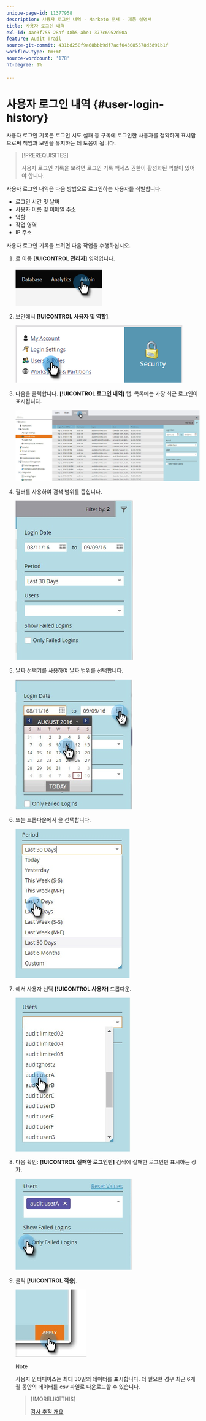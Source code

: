 ```yaml
---
unique-page-id: 11377958
description: 사용자 로그인 내역 - Marketo 문서 - 제품 설명서
title: 사용자 로그인 내역
exl-id: 4ae3f755-28af-48b5-abe1-377c6952d00a
feature: Audit Trail
source-git-commit: 431bd258f9a68bbb9df7acf043085578d3d91b1f
workflow-type: tm+mt
source-wordcount: '178'
ht-degree: 1%

---
```


# 사용자 로그인 내역 {#user-login-history}

사용자 로그인 기록은 로그인 시도 실패 등 구독에 로그인한 사용자를 정확하게 표시함으로써 책임과 보안을 유지하는 데 도움이 됩니다.

>[!PREREQUISITES]
>
>사용자 로그인 기록을 보려면 로그인 기록 액세스 권한이 활성화된 역할이 있어야 합니다.

사용자 로그인 내역은 다음 방법으로 로그인하는 사용자를 식별합니다.

* 로그인 시간 및 날짜
* 사용자 이름 및 이메일 주소
* 역할
* 작업 영역
* IP 주소

사용자 로그인 기록을 보려면 다음 작업을 수행하십시오.

1. 로 이동 **[!UICONTROL 관리자]** 영역입니다.

   ![](assets/user-login-history-1.png)

1. 보안에서 **[!UICONTROL 사용자 및 역할]**.

   ![](assets/user-login-history-2.png)

1. 다음을 클릭합니다. **[!UICONTROL 로그인 내역]** 탭. 목록에는 가장 최근 로그인이 표시됩니다.

   ![](assets/user-login-history-3.png)

1. 필터를 사용하여 검색 범위를 좁힙니다.

   ![](assets/user-login-history-4.png)

1. 날짜 선택기를 사용하여 날짜 범위를 선택합니다.

   ![](assets/user-login-history-5.png)

1. 또는 드롭다운에서 을 선택합니다.

   ![](assets/user-login-history-6.png)

1. 에서 사용자 선택 **[!UICONTROL 사용자]** 드롭다운.

   ![](assets/user-login-history-7.png)

1. 다음 확인: **[!UICONTROL 실패한 로그인만]** 검색에 실패한 로그인만 표시하는 상자.

   ![](assets/user-login-history-8.png)

1. 클릭 **[!UICONTROL 적용]**.

   ![](assets/user-login-history-9.png)

   >[!NOTE]
   >
   >사용자 인터페이스는 최대 30일의 데이터를 표시합니다. 더 필요한 경우 최근 6개월 동안의 데이터를 csv 파일로 다운로드할 수 있습니다.

   >[!MORELIKETHIS]
   >
   >[감사 추적 개요](/help/marketo/product-docs/administration/audit-trail/audit-trail-overview.md)
